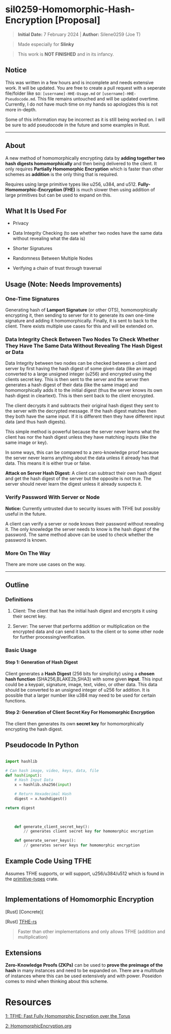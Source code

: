 # sil0259-Homomorphic-Hash-Encryption [Proposal]

> **Initial Date:** 7 February 2024 | **Author:** Silene0259 (Joe T)

> Made especially for **Slinky**

> This work is **NOT FINISHED** and in its infancy.

## Notice

This was written in a few hours and is incomplete and needs extensive work. It will be updated. You are free to create a pull request with a seperate file/folder like so: `[username]-HHE-Usage.md` or `[username]-HHE-Pseudocode.md`. This file remains untouched and will be updated overtime. Currently, I do not have much time on my hands so apologizes this is not more in-depth.

Some of this information may be incorrect as it is still being worked on. I will be sure to add pseudocode in the future and some examples in Rust.

---

## About

A new method of homomorphically encrypting data by **adding together two hash digests homomorphically** and then being delivered to the client. It only requires **Partially Homomorphic Encryption** which is faster than other schemes as **addition** is the only thing that is required.

Requires using large primitive types like u256, u384, and u512. **Fully-Homomorphic-Encryption (FHE)** is much slower then using addition of large primitives but can be used to expand on this.


## What It Is Used For

- Privacy

- Data Integrity Checking (to see whether two nodes have the same data without revealing what the data is)

- Shorter Signatures

- Randomness Between Multiple Nodes

- Verifying a chain of trust through traversal


## Usage (Note: Needs Improvements)

### One-Time Signatures

Generating hash of **Lamport Signature** (or other OTS), homomorphically encrypting it, then sending to server for it to generate its own one-time signature and adding it homomorphically. Finally, it is sent to back to the client. There exists multiple use cases for this and will be extended on.

### Data Integrity Check Between Two Nodes To Check Whether They Have The Same Data Without Revealing The Hash Digest or Data

Data Integrity between two nodes can be checked between a client and server by first having the hash digest of some given data (like an image) converted to a large unsigned integer (u256) and encrypted using the clients secret key. This is then sent to the server and the server then generates a hash digest of their data (like the same image) and homomorphically adds it to the initial digest (thus the server knows its own hash digest in cleartext). This is then sent back to the client encrypted.

The client decrypts it and subtracts their original hash digest they sent to the server with the decrypted message. If the hash digest matches then they both have the same input. If it is different then they have different input data (and thus hash digests).

This simple method is powerful because the server never learns what the client has nor the hash digest unless they have matching inputs (like the same image or key).

In some ways, this can be compared to a zero-knowledge proof because the server never learns anything about the data unless it already has that data. This means it is either true or false.

**Attack on Server Hash Digest:** A client can subtract their own hash digest and get the hash digest of the server but the opposite is not true. The server should never learn the digest unless it already suspects it.

### Verify Password With Server or Node

**Notice:** Currently untrusted due to security issues with TFHE but possibly useful in the future.

A client can verify a server or node knows their password without revealing it. The only knowledge the server needs to know is the hash digest of the password. The same method above can be used to check whether the password is known.

### More On The Way

There are more use cases on the way.

---

## Outline

### Definitions

1. Client: The client that has the initial hash digest and encrypts it using their secret key.

2. Server: The server that performs addition or multiplication on the encrypted data and can send it back to the client or to some other node for further processing/verification.

### Basic Usage

#### Step 1: Generation of Hash Digest

Client generates a **Hash Digest** (256 bits for simplicity) using a **chosen hash function** (SHA256,BLAKE2b,SHA3) with some given **input**. This input could be a keypair, signature, image, text, video, or other data. This data should be converted to an unsigned integer of u256 for addition. It is possible that a larger number like u384 may need to be used for certain functions.

#### Step 2: Generation of Client Secret Key For Homomorphic Encryption

The client then generates its own **secret key** for homomorphically encrypting the hash digest.


## Pseudocode In Python

```python

import hashlib

# Can hash image, video, keys, data, file
def hash(input):
    # Hash Input Data
    x = hashlib.sha256(input)

    # Return Hexadecimal Hash
    digest = x.hashdigest()

return digest
        
        

    def generate_client_secret_key():
        // generates client secret key for homomorphic encryption

    def generate_server_keys():
        // generates server keys for homomorphic encryption
```

## Example Code Using TFHE

Assumes TFHE supports, or will support, u256/u384/u512 which is found in the [primitive-types](https://crates.io/crates/primitive-types) crate.

```rust

```

## Implementations of Homomorphic Encryption

[Rust] [Concrete](

[Rust] [TFHE-rs](https://github.com/zama-ai/tfhe-rs)
> Faster than other implementations and only allows TFHE (addition and multiplication)

## Extensions

**Zero-Knowledge Proofs (ZKPs)** can be used to **prove the preimage of the hash** in many instances and need to be expanded on. There are a multitude of instances where this can be used extensively and with power. Poseidon comes to mind when thinking about this scheme.

# Resources

[1: TFHE: Fast Fully Homomorphic Encryption
over the Torus](https://eprint.iacr.org/2018/421.pdf)

[2: HomomorphicEncryption.org](https://homomorphicencryption.org/)
